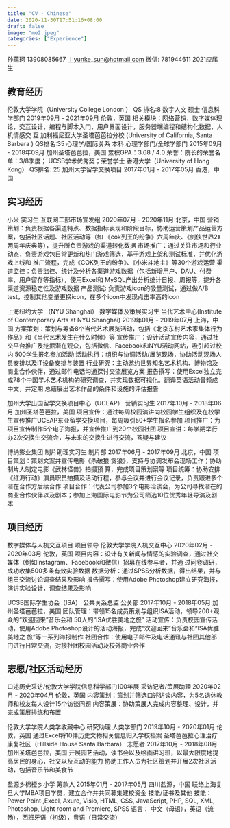 ```yaml
---
title: "CV - Chinese"
date: 2020-11-30T17:51:16+08:00
draft: false
image: "me2.jpeg"
categories: ["Experience"]
---
```

孙蕴珂
13908085667 丨yunke_sun@hotmail.com
微信: 781944611
2021应届生

## 教育经历
伦敦大学学院（University College London ） QS 排名:8
数字人文 硕士 信息科学部门
2019年09月 - 2021年09月
伦敦，英国
相关模块：网络营销，数字媒体理论，交互设计，编程与脚本入门，用户界面设计，服务器端编程和结构化数据，人机情感交
互
加利福尼亚大学圣塔芭芭拉分校 (University of California, Santa Barbara ) QS排名:35
心理学/国际关系 本科 心理学部门/全球学部门
2015年09月 - 2018年09月
加州圣塔芭芭拉，美国
累积GPA：3.68 / 4.0
荣誉：院长的荣誉名单：3/8季度； UCSB学术优秀奖；荣誉学士
香港大学（University of Hong Kong） QS排名: 25
加州大学留学交换项目
2017年01月 - 2017年05月
香港，中国



 ## 实习经历
小米
实习生 互联网二部市场宣发组
2020年07月 - 2020年11月
北京，中国
营销策划：负责根据各渠道特点、数据指标表现和阶段目标，协助运营策划产品运营方案，包括社区话题、社区活动等（如
《cok列王的纷争》六周年庆、《剑侠世界2》两周年庆典等），提升所负责游戏的渠道转化数据
市场推广：通过关注市场和行业动态，负责游戏包日常更新和热门游戏筛选，基于游戏上架和测试标准，并优化游戏上线和
推广流程，完成《COK列王的纷争》、《小米斗地主》等30个游戏运营
渠道监控：负责监控、统计及分析各渠道游戏数据（包括新增用户、DAU、付费率、用户留存等指标），使用Excel和
MySQL产出分析统计日报、周报等，提升各渠道资源稳定性及游戏数据
产品测试: 负责游戏icon的吸量测试，通过做A/B test，控制其他变量更换icon，在多个icon中发现点击率高的icon


上海纽约大学 （NYU Shanghai）
数字媒体及策展实习生 当代艺术中心(Institute of Contemporary Arts at NYU Shanghai)
2019年01月 - 2019年07月
上海，中国
方案策划：策划与筹备8个当代艺术展览活动，包括《北京东村艺术家集体行为作品》和《当代艺术发生在什么时候》等
宣传推广：设计活动宣传内容，通过社交平台推广及挖掘潜在观众，包括微信、Facebook和NYU活动网站，吸引超过校内
500学生报名参加活动
活动执行：组织与协调活动/展览现场，协助活动现场人员安排以及IT设备安排与装置
行业研究：主动邀约世界知名艺术机构、博物馆及商业合作伙伴，通过邮件电话沟通探讨交流展览方案
报告撰写：使用Excel独立完成78个中国学术艺术机构的研究调查，并实现数据可视化。翻译英语活动音频成中文，并定期
总结展出艺术作品的条件和设施的评估报告


加州大学出国留学交换项目中心（UCEAP）
营销实习生
2017年10月 - 2018年06月
加州圣塔芭芭拉，美国
项目宣传：通过每周校园演讲向校园学生组织及在校学生宣传推广UCEAP东亚留学交换项目，每周吸引50+学生报名参加
项目推广：为项目宣传制作5个电子海报，并宣传推广到20个校园社团
项目宣讲：每学期举行办2次交换生交流会，与未来的交换生进行交流，答疑与建议


博纳影业集团
制片助理实习生 制片部
2017年06月 - 2017年09月
北京，中国
项目策划：策划文案并宣传电影《杀破狼·贪狼》，支持与协调发布会现场工作；协助制片人制定电影《武林怪兽》拍摄预
算，完成项目策划案等
项目统筹：协助安排《红海行动》演员职员拍摄及活动行程，参与会议并进行会议记录，负责跟进多个潜在合作方后续合作
项目合作：代表公司参加3个电影洽谈会，为公司寻找潜在的商业合作伙伴以及剧本；参加上海国际电影节为公司筛选10位优秀年轻导演及剧本

## 项目经历
数字媒体与人机交互项目
项目领导 伦敦大学学院人机交互中心
2020年02月 - 2020年03月
伦敦，英国
项目内容：设计有关新闻与情感的实验调查，通过社交媒体（例如Instagram、Facebook和微信）招募在线参与者，并通
过问卷调研，成功收集500多条有效实验数据
数据分析：通过SPSS分析数据，得出结果，并与组员交流讨论调查结果及影响
报告撰写：使用Adobe Photoshop建立研究海报，演讲实验设计，调查结果及影响


UCSB国际学生协会（ISA）
公共关系总监 公关部
2017年10月 - 2018年05月
加州圣塔芭芭拉，美国
团队管理：带领15名成员策划与组织ISA活动，领导200+观众的“欢迎回来”音乐会和 50人的“ISA优胜美地之旅”
活动宣传：负责校园宣传活动，使用Adobe Photoshop设计的活动海报，完成“欢迎回来”音乐会和“ISA优胜美地之
旅”等一系列海报制作
社团合作：使用电子邮件及电话通讯与社团其他部门进行日常交流，对接社团校园活动及校外商业合作


## 志愿/社区活动经历
口述历史采访/伦敦大学学院信息科学部门100年展
采访记者/策展助理
2020年02月 - 2020年04月
伦敦，英国
内容策划：策划并筛选口述访谈内容，为5名退休教师和校友每人设计15个访谈问题
内容策展：协助策展人完成内容整理、设计，并完成策展排练和布置

伦敦大学学院人类学收藏中心
研究助理 人类学部门
2019年10月 - 2020年01月
伦敦，英国
通过Excel将10件历史文物相关信息归入学校档案
圣塔芭芭拉心理治疗康复社区（Hillside House Santa Barbara）
志愿者
2017年10月 - 2018年08月
加州圣塔芭芭拉，美国
开展园艺活动，读书会以及绘画讲习班，以最大限度地提高居民的身心，社交以及互动的能力
协助工作人员为社区策划并开展2次社区活动，包括音乐节和美食节

盐源乡棉桠乡小学
筹款人
2015年01月 - 2017年05月
四川盐源，中国
联络上海复旦大学MBA项目学员，建立合作并共同募集建校资金
 技能/证书及其他
技能： Power Point ,Excel, Axure, Visio, HTML, CSS, JavaScript, PHP, SQL, XML, Photoshop, Light room and
Premiere, SPSS
语言： 中文（母语），英语（流畅），西班牙语（初级），粤语（日常交流）
